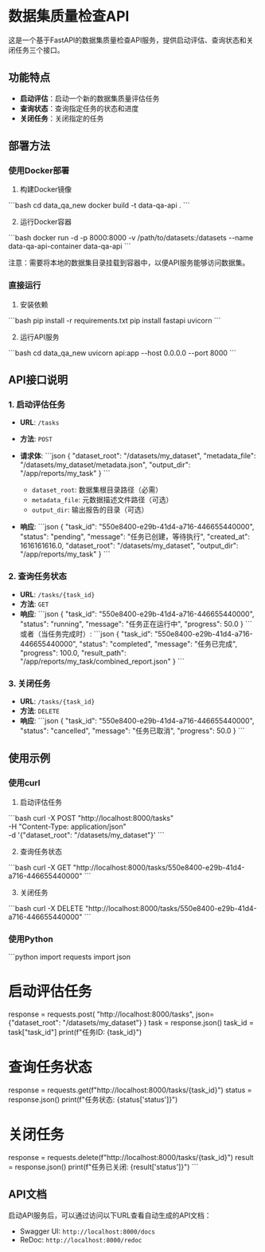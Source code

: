 # 数据集质量检查API

这是一个基于FastAPI的数据集质量检查API服务，提供启动评估、查询状态和关闭任务三个接口。

## 功能特点

- **启动评估**：启动一个新的数据集质量评估任务
- **查询状态**：查询指定任务的状态和进度
- **关闭任务**：关闭指定的任务

## 部署方法

### 使用Docker部署

1. 构建Docker镜像

\`\`\`bash
cd data_qa_new
docker build -t data-qa-api .
\`\`\`

2. 运行Docker容器

\`\`\`bash
docker run -d -p 8000:8000 -v /path/to/datasets:/datasets --name data-qa-api-container data-qa-api
\`\`\`

注意：需要将本地的数据集目录挂载到容器中，以便API服务能够访问数据集。

### 直接运行

1. 安装依赖

\`\`\`bash
pip install -r requirements.txt
pip install fastapi uvicorn
\`\`\`

2. 运行API服务

\`\`\`bash
cd data_qa_new
uvicorn api:app --host 0.0.0.0 --port 8000
\`\`\`

## API接口说明

### 1. 启动评估任务

- **URL**: `/tasks`
- **方法**: `POST`
- **请求体**:
  \`\`\`json
  {
    "dataset_root": "/datasets/my_dataset",
    "metadata_file": "/datasets/my_dataset/metadata.json",
    "output_dir": "/app/reports/my_task"
  }
  \`\`\`
  - `dataset_root`: 数据集根目录路径（必需）
  - `metadata_file`: 元数据描述文件路径（可选）
  - `output_dir`: 输出报告的目录（可选）

- **响应**:
  \`\`\`json
  {
    "task_id": "550e8400-e29b-41d4-a716-446655440000",
    "status": "pending",
    "message": "任务已创建，等待执行",
    "created_at": 1616161616.0,
    "dataset_root": "/datasets/my_dataset",
    "output_dir": "/app/reports/my_task"
  }
  \`\`\`

### 2. 查询任务状态

- **URL**: `/tasks/{task_id}`
- **方法**: `GET`
- **响应**:
  \`\`\`json
  {
    "task_id": "550e8400-e29b-41d4-a716-446655440000",
    "status": "running",
    "message": "任务正在运行中",
    "progress": 50.0
  }
  \`\`\`
  或者（当任务完成时）:
  \`\`\`json
  {
    "task_id": "550e8400-e29b-41d4-a716-446655440000",
    "status": "completed",
    "message": "任务已完成",
    "progress": 100.0,
    "result_path": "/app/reports/my_task/combined_report.json"
  }
  \`\`\`

### 3. 关闭任务

- **URL**: `/tasks/{task_id}`
- **方法**: `DELETE`
- **响应**:
  \`\`\`json
  {
    "task_id": "550e8400-e29b-41d4-a716-446655440000",
    "status": "cancelled",
    "message": "任务已取消",
    "progress": 50.0
  }
  \`\`\`

## 使用示例

### 使用curl

1. 启动评估任务

\`\`\`bash
curl -X POST "http://localhost:8000/tasks" \
     -H "Content-Type: application/json" \
     -d '{"dataset_root": "/datasets/my_dataset"}'
\`\`\`

2. 查询任务状态

\`\`\`bash
curl -X GET "http://localhost:8000/tasks/550e8400-e29b-41d4-a716-446655440000"
\`\`\`

3. 关闭任务

\`\`\`bash
curl -X DELETE "http://localhost:8000/tasks/550e8400-e29b-41d4-a716-446655440000"
\`\`\`

### 使用Python

\`\`\`python
import requests
import json

# 启动评估任务
response = requests.post(
    "http://localhost:8000/tasks",
    json={"dataset_root": "/datasets/my_dataset"}
)
task = response.json()
task_id = task["task_id"]
print(f"任务ID: {task_id}")

# 查询任务状态
response = requests.get(f"http://localhost:8000/tasks/{task_id}")
status = response.json()
print(f"任务状态: {status['status']}")

# 关闭任务
response = requests.delete(f"http://localhost:8000/tasks/{task_id}")
result = response.json()
print(f"任务已关闭: {result['status']}")
\`\`\`

## API文档

启动API服务后，可以通过访问以下URL查看自动生成的API文档：

- Swagger UI: `http://localhost:8000/docs`
- ReDoc: `http://localhost:8000/redoc`